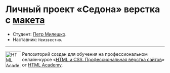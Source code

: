 # Личный проект «Седона» верстка с [макета](https://www.figma.com/file/Qm8qQXvJxz1S6RnDTzlEmv/HTML-1-%D0%A1%D0%B5%D0%B4%D0%BE%D0%BD%D0%B0-33-Copy)

* Студент: [Петр Милешко](https://htmlacademy.ru/profile/webpeternet).
* Наставник: `Неизвестно`.



---

<a href="https://htmlacademy.ru/intensive/htmlcss"><img align="left" width="50" height="50" alt="HTML Academy" src="https://up.htmlacademy.ru/static/img/intensive/htmlcss/logo-for-github-2.png"></a>

Репозиторий создан для обучения на профессиональном онлайн‑курсе «[HTML и CSS. Профессиональная вёрстка сайтов](https://htmlacademy.ru/intensive/htmlcss)» от [HTML Academy](https://htmlacademy.ru).
